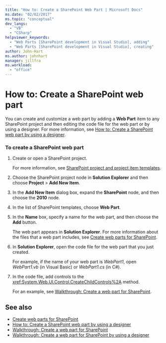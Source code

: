 ```yaml
---
title: "How to: Create a SharePoint Web Part | Microsoft Docs"
ms.date: "02/02/2017"
ms.topic: "conceptual"
dev_langs:
  - "VB"
  - "CSharp"
helpviewer_keywords:
  - "Web Parts [SharePoint development in Visual Studio], adding"
  - "Web Parts [SharePoint development in Visual Studio], creating"
author: John-Hart
ms.author: johnhart
manager: jillfra
ms.workload:
  - "office"
---
```

# How to: Create a SharePoint web part
  You can create and customize a web part by adding a **Web Part** item to any SharePoint project and then editing the code file for the web part or by using a designer. For more information, see [How to: Create a SharePoint web part by using a designer](../sharepoint/how-to-create-a-sharepoint-web-part-by-using-a-designer.md).

### To create a SharePoint web part

1. Create or open a SharePoint project.

     For more information, see [SharePoint project and project item templates](../sharepoint/sharepoint-project-and-project-item-templates.md).

2. Choose the SharePoint project node in **Solution Explorer** and then choose **Project** > **Add New Item**.

3. In the **Add New Item** dialog box, expand the **SharePoint** node, and then choose the **2010** node.

4. In the list of SharePoint templates, choose **Web Part**.

5. In the **Name** box, specify a name for the web part, and then choose the **Add** button.

     The web part appears in **Solution Explorer**. For more information about the files that a web part includes, see [Create web parts for SharePoint](../sharepoint/creating-web-parts-for-sharepoint.md).

6. In **Solution Explorer**, open the code file for the web part that you just created.

     For example, if the name of your web part is *WebPart1*, open *WebPart1.vb* (in Visual Basic) or *WebPart1.cs* (in C#).

7. In the code file, add controls to the <xref:System.Web.UI.Control.CreateChildControls%2A> method.

     For an example, see [Walkthrough: Create a web part for SharePoint](../sharepoint/walkthrough-creating-a-web-part-for-sharepoint.md).

## See also
- [Create web parts for SharePoint](../sharepoint/creating-web-parts-for-sharepoint.md)
- [How to: Create a SharePoint web part by using a designer](../sharepoint/how-to-create-a-sharepoint-web-part-by-using-a-designer.md)
- [Walkthrough: Create a web part for SharePoint](../sharepoint/walkthrough-creating-a-web-part-for-sharepoint.md)
- [Walkthrough: Create a web part for SharePoint by using a designer](../sharepoint/walkthrough-creating-a-web-part-for-sharepoint-by-using-a-designer.md)
